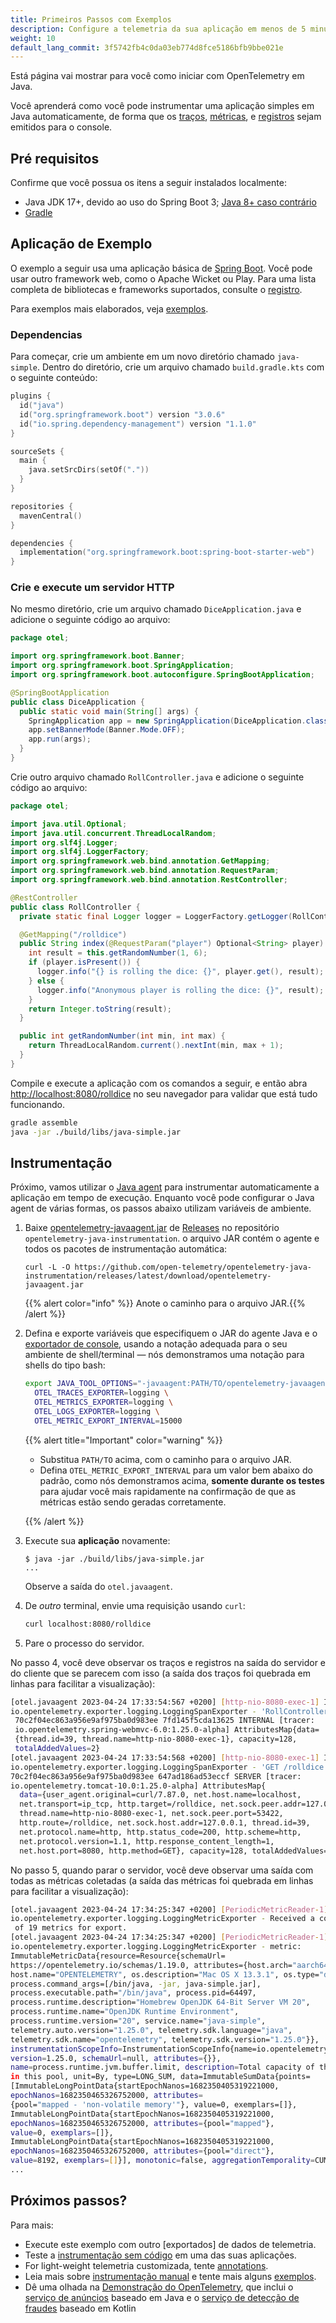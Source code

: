 ```yaml
---
title: Primeiros Passos com Exemplos
description: Configure a telemetria da sua aplicação em menos de 5 minutos!
weight: 10
default_lang_commit: 3f5742fb4c0da03eb774d8fce5186bfb9bbe021e
---
```


<!-- markdownlint-disable blanks-around-fences -->
<?code-excerpt path-base="examples/java/getting-started"?>

Está página vai mostrar para você como iniciar com OpenTelemetry em Java.

Você aprenderá como você pode instrumentar uma aplicação simples em Java
automaticamente, de forma que os [traços][], [métricas][], e [registros][] sejam
emitidos para o console.

## Pré requisitos

Confirme que você possua os itens a seguir instalados localmente:

- Java JDK 17+, devido ao uso do Spring Boot 3; [Java 8+ caso
  contrário][java-vers]
- [Gradle](https://gradle.org/)

## Aplicação de Exemplo

O exemplo a seguir usa uma aplicação básica de [Spring Boot]. Você pode usar
outro framework web, como o Apache Wicket ou Play. Para uma lista completa de
bibliotecas e frameworks suportados, consulte o
[registro](/ecosystem/registry/?component=instrumentation&language=java).

Para exemplos mais elaborados, veja [exemplos](../examples/).

### Dependencias

Para começar, crie um ambiente em um novo diretório chamado `java-simple`.
Dentro do diretório, crie um arquivo chamado `build.gradle.kts` com o seguinte
conteúdo:

```kotlin
plugins {
  id("java")
  id("org.springframework.boot") version "3.0.6"
  id("io.spring.dependency-management") version "1.1.0"
}

sourceSets {
  main {
    java.setSrcDirs(setOf("."))
  }
}

repositories {
  mavenCentral()
}

dependencies {
  implementation("org.springframework.boot:spring-boot-starter-web")
}
```

### Crie e execute um servidor HTTP

No mesmo diretório, crie um arquivo chamado `DiceApplication.java` e adicione o
seguinte código ao arquivo:

<!-- prettier-ignore-start -->
<?code-excerpt "src/main/java/otel/DiceApplication.java"?>
```java
package otel;

import org.springframework.boot.Banner;
import org.springframework.boot.SpringApplication;
import org.springframework.boot.autoconfigure.SpringBootApplication;

@SpringBootApplication
public class DiceApplication {
  public static void main(String[] args) {
    SpringApplication app = new SpringApplication(DiceApplication.class);
    app.setBannerMode(Banner.Mode.OFF);
    app.run(args);
  }
}
```
<!-- prettier-ignore-end -->

Crie outro arquivo chamado `RollController.java` e adicione o seguinte código ao
arquivo:

<!-- prettier-ignore-start -->
<?code-excerpt "src/main/java/otel/RollController.java"?>
```java
package otel;

import java.util.Optional;
import java.util.concurrent.ThreadLocalRandom;
import org.slf4j.Logger;
import org.slf4j.LoggerFactory;
import org.springframework.web.bind.annotation.GetMapping;
import org.springframework.web.bind.annotation.RequestParam;
import org.springframework.web.bind.annotation.RestController;

@RestController
public class RollController {
  private static final Logger logger = LoggerFactory.getLogger(RollController.class);

  @GetMapping("/rolldice")
  public String index(@RequestParam("player") Optional<String> player) {
    int result = this.getRandomNumber(1, 6);
    if (player.isPresent()) {
      logger.info("{} is rolling the dice: {}", player.get(), result);
    } else {
      logger.info("Anonymous player is rolling the dice: {}", result);
    }
    return Integer.toString(result);
  }

  public int getRandomNumber(int min, int max) {
    return ThreadLocalRandom.current().nextInt(min, max + 1);
  }
}
```
<!-- prettier-ignore-end -->

Compile e execute a aplicação com os comandos a seguir, e então abra
<http://localhost:8080/rolldice> no seu navegador para validar que está tudo
funcionando.

```sh
gradle assemble
java -jar ./build/libs/java-simple.jar
```

## Instrumentação

Próximo, vamos utilizar o [Java agent](/docs/zero-code/java/agent/) para
instrumentar automaticamente a aplicação em tempo de execução. Enquanto você
pode configurar o Java agent de várias formas, os passos abaixo utilizam
variáveis de ambiente.

1. Baixe [opentelemetry-javaagent.jar][] de [Releases][] no repositório
   `opentelemetry-java-instrumentation`. o arquivo JAR contém o agente e todos
   os pacotes de instrumentação automática:

   ```console
   curl -L -O https://github.com/open-telemetry/opentelemetry-java-instrumentation/releases/latest/download/opentelemetry-javaagent.jar
   ```

   {{% alert color="info" %}}<i class="fas fa-edit"></i> Anote o caminho para o
   arquivo JAR.{{% /alert %}}

2. Defina e exporte variáveis que especifiquem o JAR do agente Java e o
   [exportador de console](/docs/languages/java/configuration/#propriedades-exportadores),
   usando a notação adequada para o seu ambiente de shell/terminal &mdash; nós
   demonstramos uma notação para shells do tipo bash:

   ```sh
   export JAVA_TOOL_OPTIONS="-javaagent:PATH/TO/opentelemetry-javaagent.jar" \
     OTEL_TRACES_EXPORTER=logging \
     OTEL_METRICS_EXPORTER=logging \
     OTEL_LOGS_EXPORTER=logging \
     OTEL_METRIC_EXPORT_INTERVAL=15000
   ```

   {{% alert title="Important" color="warning" %}}

   - Substitua `PATH/TO` acima, com o caminho para o arquivo JAR.
   - Defina `OTEL_METRIC_EXPORT_INTERVAL` para um valor bem abaixo do padrão,
     como nós demonstramos acima, **somente durante os testes** para ajudar você
     mais rapidamente na confirmação de que as métricas estão sendo geradas
     corretamente.

   {{% /alert %}}

3. Execute sua **aplicação** novamente:

   ```console
   $ java -jar ./build/libs/java-simple.jar
   ...
   ```

   Observe a saída do `otel.javaagent`.

4. De _outro_ terminal, envie uma requisição usando `curl`:

   ```sh
   curl localhost:8080/rolldice
   ```

5. Pare o processo do servidor.

No passo 4, você deve observar os traços e registros na saída do servidor e do
cliente que se parecem com isso (a saída dos traços foi quebrada em linhas para
facilitar a visualização):

```sh
[otel.javaagent 2023-04-24 17:33:54:567 +0200] [http-nio-8080-exec-1] INFO
io.opentelemetry.exporter.logging.LoggingSpanExporter - 'RollController.index' :
 70c2f04ec863a956e9af975ba0d983ee 7fd145f5cda13625 INTERNAL [tracer:
 io.opentelemetry.spring-webmvc-6.0:1.25.0-alpha] AttributesMap{data=
 {thread.id=39, thread.name=http-nio-8080-exec-1}, capacity=128,
 totalAddedValues=2}
[otel.javaagent 2023-04-24 17:33:54:568 +0200] [http-nio-8080-exec-1] INFO
io.opentelemetry.exporter.logging.LoggingSpanExporter - 'GET /rolldice' :
70c2f04ec863a956e9af975ba0d983ee 647ad186ad53eccf SERVER [tracer:
io.opentelemetry.tomcat-10.0:1.25.0-alpha] AttributesMap{
  data={user_agent.original=curl/7.87.0, net.host.name=localhost,
  net.transport=ip_tcp, http.target=/rolldice, net.sock.peer.addr=127.0.0.1,
  thread.name=http-nio-8080-exec-1, net.sock.peer.port=53422,
  http.route=/rolldice, net.sock.host.addr=127.0.0.1, thread.id=39,
  net.protocol.name=http, http.status_code=200, http.scheme=http,
  net.protocol.version=1.1, http.response_content_length=1,
  net.host.port=8080, http.method=GET}, capacity=128, totalAddedValues=17}
```

No passo 5, quando parar o servidor, você deve observar uma saída com todas as
métricas coletadas (a saída das métricas foi quebrada em linhas para facilitar a
visualização):

```sh
[otel.javaagent 2023-04-24 17:34:25:347 +0200] [PeriodicMetricReader-1] INFO
io.opentelemetry.exporter.logging.LoggingMetricExporter - Received a collection
 of 19 metrics for export.
[otel.javaagent 2023-04-24 17:34:25:347 +0200] [PeriodicMetricReader-1] INFO
io.opentelemetry.exporter.logging.LoggingMetricExporter - metric:
ImmutableMetricData{resource=Resource{schemaUrl=
https://opentelemetry.io/schemas/1.19.0, attributes={host.arch="aarch64",
host.name="OPENTELEMETRY", os.description="Mac OS X 13.3.1", os.type="darwin",
process.command_args=[/bin/java, -jar, java-simple.jar],
process.executable.path="/bin/java", process.pid=64497,
process.runtime.description="Homebrew OpenJDK 64-Bit Server VM 20",
process.runtime.name="OpenJDK Runtime Environment",
process.runtime.version="20", service.name="java-simple",
telemetry.auto.version="1.25.0", telemetry.sdk.language="java",
telemetry.sdk.name="opentelemetry", telemetry.sdk.version="1.25.0"}},
instrumentationScopeInfo=InstrumentationScopeInfo{name=io.opentelemetry.runtime-metrics,
version=1.25.0, schemaUrl=null, attributes={}},
name=process.runtime.jvm.buffer.limit, description=Total capacity of the buffers
in this pool, unit=By, type=LONG_SUM, data=ImmutableSumData{points=
[ImmutableLongPointData{startEpochNanos=1682350405319221000,
epochNanos=1682350465326752000, attributes=
{pool="mapped - 'non-volatile memory'"}, value=0, exemplars=[]},
ImmutableLongPointData{startEpochNanos=1682350405319221000,
epochNanos=1682350465326752000, attributes={pool="mapped"},
value=0, exemplars=[]},
ImmutableLongPointData{startEpochNanos=1682350405319221000,
epochNanos=1682350465326752000, attributes={pool="direct"},
value=8192, exemplars=[]}], monotonic=false, aggregationTemporality=CUMULATIVE}}
...
```

## Próximos passos?

Para mais:

- Execute este exemplo com outro [exportados] de dados de telemetria.
- Teste a [instrumentação sem código](/docs/zero-code/java/agent/) em uma das
  suas aplicações.
- For light-weight telemetria customizada, tente [annotations].
- Leia mais sobre [instrumentação manual][] e tente mais alguns
  [exemplos](../examples/).
- Dê uma olhada na [Demonstração do OpenTelemetry](/docs/demo/), que inclui o
  [serviço de anúncios](/docs/demo/services/ad/) baseado em Java e o
  [serviço de detecção de fraudes](/docs/demo/services/fraud-detection/) baseado
  em Kotlin

[traços]: /docs/concepts/signals/traces/
[métricas]: /docs/concepts/signals/metrics/
[registros]: /docs/concepts/signals/logs/
[annotations]: /docs/zero-code/java/agent/annotations/
<!-- TODO: Ajustar esses links.
[configuração do Java agent]: /docs/zero-code/java/agent/configuration/#configuração-do-java-agent
[exportadores de console]: /docs/languages/java/configuration/#propriedades-exportadores
[exportadores]: /docs/languages/java/configuration/#propriedades-exportadores -->
[java-vers]: https://github.com/open-telemetry/opentelemetry-java/blob/main/VERSIONING.md#language-version-compatibility
[instrumentação manual]: ../instrumentation
[opentelemetry-javaagent.jar]: https://github.com/open-telemetry/opentelemetry-java-instrumentation/releases/latest/download/opentelemetry-javaagent.jar
[releases]: https://github.com/open-telemetry/opentelemetry-java-instrumentation/releases
[Spring Boot]: https://spring.io/guides/gs/spring-boot/
